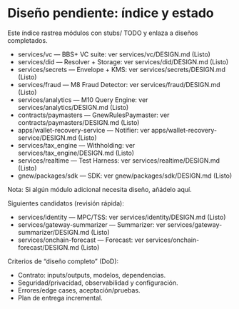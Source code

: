 # Diseño pendiente: índice y estado

Este índice rastrea módulos con stubs/ TODO y enlaza a diseños completados.

- services/vc — BBS+ VC suite: ver services/vc/DESIGN.md (Listo)
- services/did — Resolver + Storage: ver services/did/DESIGN.md (Listo)
- services/secrets — Envelope + KMS: ver services/secrets/DESIGN.md (Listo)
- services/fraud — M8 Fraud Detector: ver services/fraud/DESIGN.md (Listo)
- services/analytics — M10 Query Engine: ver services/analytics/DESIGN.md (Listo)
- contracts/paymasters — GnewRulesPaymaster: ver contracts/paymasters/DESIGN.md (Listo)
- apps/wallet-recovery-service — Notifier: ver apps/wallet-recovery-service/DESIGN.md (Listo)
- services/tax_engine — Withholding: ver services/tax_engine/DESIGN.md (Listo)
- services/realtime — Test Harness: ver services/realtime/DESIGN.md (Listo)
- gnew/packages/sdk — SDK: ver gnew/packages/sdk/DESIGN.md (Listo)

Nota: Si algún módulo adicional necesita diseño, añádelo aquí.

Siguientes candidatos (revisión rápida):
- services/identity — MPC/TSS: ver services/identity/DESIGN.md (Listo)
- services/gateway-summarizer — Summarizer: ver services/gateway-summarizer/DESIGN.md (Listo)
- services/onchain-forecast — Forecast: ver services/onchain-forecast/DESIGN.md (Listo)

Criterios de “diseño completo” (DoD):
- Contrato: inputs/outputs, modelos, dependencias.
- Seguridad/privacidad, observabilidad y configuración.
- Errores/edge cases, aceptación/pruebas.
- Plan de entrega incremental.
